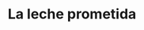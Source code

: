 ---
title: La leche prometida
sites:
  - name: Datasketch
    country: Colombia
    website: http://especiales.datasketch.co/la-via-lactea
    bg: images/bg-datasketch.png
    description: "La Vía Láctea recopila toda la información de producción de leche en Colombia, desde la cantidad de ganado productor existente en el país, pasando por lo que ganan los productores por litro, hasta las exportaciones e importaciones de la misma. Además hace una indagación de las empresas que más contratan con el Estado colombiano en temas de leche y aquellas que han contratado para el Programa de Alimentación Escolar del país, especialmente rastrea las redes de poder de los principales miembros de las mismas."
  - name: El Faro
    country: El Salvador
    website: "#"
    bg: images/bg-elfaro.png
    description: "En marzo de 2011, el primer gobierno de izquierda en El Salvador creó el programa Vaso de Leche para nutrir a los niños de las escuelas públicas. Pero ese programa nunca llegó a los niños más pobres, como aseguró en los últimos ocho años la propaganda gubernamental. 2,000 escuelas, las más pobres, recibieron solo leche en polvo, de menor calidad nutricional, con el agravante de que 501 de esos centros educativos ni siquiera tiene agua potable. Según los expertos, además, en las escuelas que sí fueron incluidas en el programa la ración de leche entregada a los estudiantes no alcanza para reducir la desnutrición. Exfuncionarios de los últimos dos gobiernos, en los que abundan las investigaciones por millonarios desvíos de fondos públicos, aseguran que el programa no pudo llegar más allá de lo esperado por “falta de presupuesto”."
  - name: La Diaria
    country: Uruguay
    website: https://ladiaria.com.uy/articulo/2019/8/los-debes-de-la-ley-de-produccion-familiar-agropecuaria-y-su-nulo-impacto-en-el-sector-lacteo/
    bg: images/bg-ladiaria.png
    description: "En 2014, el Parlamento de Uruguay aprobó una ley buscando que los pequeños productores familiares pudieran hacerse lugar en el siempre codiciado mercado de las compras estatales. En este país el 9% de la población tiene vínculos laborales con el Estado, las vacas triplican a las personas y se producen más de 2.000 millones de litros de leche por año, pero la norma no repercutió en el sector. A continuación, la historia del único establecimiento lechero que se acogió a los beneficios de la ley y sus imprevistas dificultades para sumarse a la lista de proveedores del sector público. Además, los escasos efectos de una normativa que no tuvo el alcance esperado y que parece ser totalmente ignorada por los organismos que deben implementarla."
  - name: La Nación
    country: Argentina
    website: http://www.lanacion.com.ar/sociedad/leche-fortificada-entregan-mitad-programa-clave-bebes-nid2279264
    bg: images/bg-lanacion.png
    description: "Pese al fuerte incremento de la pobreza en el último lustro, el Estado bajó casi a la mitad la entrega de leche en polvo fortificada a los menores de entre cero y dos años desde 2014, un alimento básico para el desarrollo de bebés y niños de menores recursos. Los datos recopilados por LA NACION Data muestran que el programa Atención a la Madre y el Niño. Durante 2018, el Gobierno distribuyó solo el 67,3% de los 13.100 kilos de leche fortificada que tenía previsto entregar en todo el país. A través de pedidos de acceso a la información pública y la reconstrucción de los procesos de compras, la investigación también detectó que el total de las compras de leche fortificada para este programa significaron casi $4000 millones para el Estado en los últimos cinco años. Mastellone, el proveedor más habitual desde 2014, se quedó con el 25,4% de las compras para este programa, unos 1.036 millones de pesos argentinos."
  - name: Ojoconmipisto
    country: Guatemala
    website: http://www.ojoconmipisto.com/open-contracting/lecheprometida/
    bg: images/bg-ojoconmipisto.png
    description: "Tecno Suministros, S.A. es el proveedor favorito de leche en polvo del ministerio de Educación. Se trata de la compañía propiedad de Carlos Alejandro Fión Rossal, hijo del diputado que impulsó la Ley de Alimentación Escolar y que se benefició de ella. La normativa aumentó la inversión de Q1.11 a Q4 por estudiante, esto favoreció no solo a los niños que estudian enescuelas públicas sino también a las empresas de la familia Fión. Con 59 contratos que suman más de Q3.7 millones, Tecno Suministros es la más contratada para dar leche en las aulas."
  - name: Ojo Público
    country: Perú
    website: https://ojo-publico.com/1331/familia-lechera-los-millonarios-contratos-del-grupo-niisa-con-el-vaso-de-leche
    bg: images/bg-ojopublico.png
    description: "Esta investigación revela los millonarios contratos de la principal proveedora del programa de Vaso de Leche en Perú: la empresa NIISA y empresas relacionadas. El análisis de cientos de contratos registrados durante los últimos cinco años pone en evidencia la existencia de un grupo comercial vinculado a NIISA que ha concentrado durante los últimos años compras públicas por más de US$70 millones en el Perú. Ojo-Publico.com identificó, tras analizar cientos de contrataciones del Estado peruano, recorrer sedes comerciales y acceder a documentos reservados, una serie de irregularidades, vínculos comerciales hasta ahora desconocidos y alertas de corrupción en los contratos adjudicados a la principal proveedora de este programa social dirigido a los más pobres del Perú. Los representantes de la compañía fueron investigados por la Fiscalía."
  - name: PODER
    country: México
    website: https://www.rindecuentas.org/reportajes/2019/08/21/las-compras-de-leche-del-gobierno-mexicano-favorecen-a-multinacionales/
    bg: images/bg-poder.png
    description: "México no es un país autosuficiente cuando se habla de leche. Se consumen alrededor de 15,000 millones de litros cada año pero solo se producen 12,000 millones de litros. Esa falta de autosuficiencia también se refleja en el Programa de Abasto Social de Leche, a cargo de la empresa con participación mayoritaria del Estado, Liconsa, que atiende a 6,275,061 beneficiarios, entre niños mayores de 6 meses, adolescentes, mujeres embarazadas, personas con discapacidad y adultos mayores. Para conseguir parte de esta leche existe el Programa Nacional para la Adquisición de Leche Nacional de Liconsa, que suma a más de 1,000 productores que enfrentan diversos problemas: compiten en condiciones desiguales con su leche fresca contra la leche en polvo importada, sufren la falta de políticas públicas que protejan sus intereses, y han visto los precios castigados por parte de los grandes industriales mexicanos. Producir leche y vivir dignamente de ello es complejo."
---